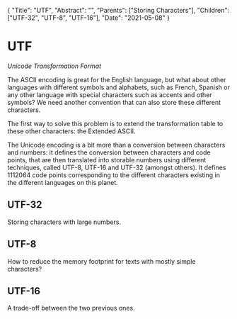 {
    "Title": "UTF",
    "Abstract": "",
    "Parents": ["Storing Characters"],
    "Children": ["UTF-32", "UTF-8", "UTF-16"],
    "Date": "2021-05-08"
}

# UTF

_Unicode Transformation Format_

The ASCII encoding is great for the English language, but what about other languages with different symbols and alphabets, such as French, Spanish or any other language with special characters such as accents and other symbols? We need another convention that can also store these different characters.

The first way to solve this problem is to extend the transformation table to these other characters: the Extended ASCII.

The Unicode encoding is a bit more than a conversion between characters and numbers: it defines the conversion between characters and code points, that are then translated into storable numbers using different techniques, called UTF-8, UTF-16 and UTF-32 (amongst others). It defines 1112064 code points corresponding to the different characters existing in the different languages on this planet.

## UTF-32

Storing characters with large numbers.

## UTF-8

How to reduce the memory footprint for texts with mostly simple characters?

## UTF-16

A trade-off between the two previous ones.